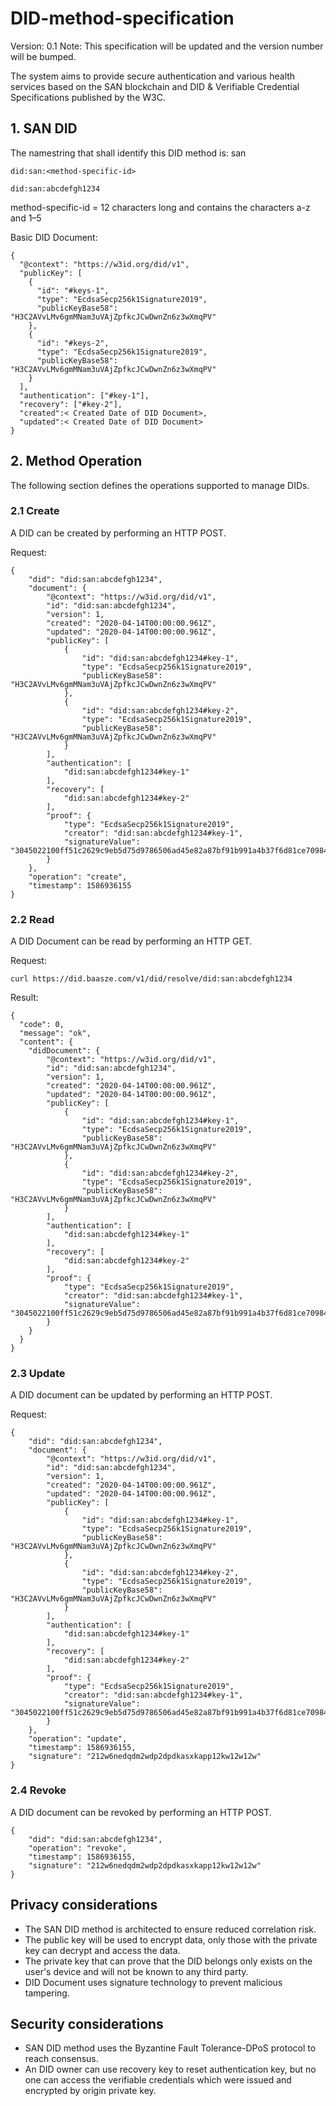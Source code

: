 # DID-method-specification

Version: 0.1
Note: This specification will be updated and the version number will be bumped.

The system aims to provide secure authentication and various health services based on the SAN blockchain and DID & Verifiable Credential Specifications published by the W3C.

## 1. SAN DID

The namestring that shall identify this DID method is: san

```
did:san:<method-specific-id>

did:san:abcdefgh1234
```

method-specific-id = 12 characters long and contains the characters a-z and 1–5

Basic DID Document:
```
{
  "@context": "https://w3id.org/did/v1",
  "publicKey": [
    {
      "id": "#keys-1",
      "type": "EcdsaSecp256k1Signature2019",
      "publicKeyBase58": "H3C2AVvLMv6gmMNam3uVAjZpfkcJCwDwnZn6z3wXmqPV"
    },
    {
      "id": "#keys-2",
      "type": "EcdsaSecp256k1Signature2019",
      "publicKeyBase58": "H3C2AVvLMv6gmMNam3uVAjZpfkcJCwDwnZn6z3wXmqPV"
    }
  ],
  "authentication": ["#key-1"],
  "recovery": ["#key-2"],
  "created":< Created Date of DID Document>,
  "updated":< Created Date of DID Document>
}
```

## 2. Method Operation

The following section defines the operations supported to manage DIDs.


### 2.1 Create

A DID can be created by performing an HTTP POST.

Request:

```
{
    "did": "did:san:abcdefgh1234",
    "document": {
        "@context": "https://w3id.org/did/v1",
        "id": "did:san:abcdefgh1234",
        "version": 1,
        "created": "2020-04-14T00:00:00.961Z",
        "updated": "2020-04-14T00:00:00.961Z",
        "publicKey": [
            {
                "id": "did:san:abcdefgh1234#key-1",
                "type": "EcdsaSecp256k1Signature2019",
                "publicKeyBase58": "H3C2AVvLMv6gmMNam3uVAjZpfkcJCwDwnZn6z3wXmqPV"
            },
            {
                "id": "did:san:abcdefgh1234#key-2",
                "type": "EcdsaSecp256k1Signature2019",
                "publicKeyBase58": "H3C2AVvLMv6gmMNam3uVAjZpfkcJCwDwnZn6z3wXmqPV"
            }
        ],
        "authentication": [
            "did:san:abcdefgh1234#key-1"
        ],
        "recovery": [
            "did:san:abcdefgh1234#key-2"
        ],
        "proof": {
            "type": "EcdsaSecp256k1Signature2019",
            "creator": "did:san:abcdefgh1234#key-1",
            "signatureValue": "3045022100ff51c2629c9eb5d75d9786506ad45e82a87bf91b991a4b37f6d81ce70984220302201f4aa4f609a7ff96de190db68a25603fc849f1098d3f506098dc79af826b4a67"
        }
    },
    "operation": "create",
    "timestamp": 1586936155
}
```

### 2.2 Read

A DID Document can be read by performing an HTTP GET.

Request:

```
curl https://did.baasze.com/v1/did/resolve/did:san:abcdefgh1234
```

Result:

```
{
  "code": 0,
  "message": "ok",
  "content": {
    "didDocument": {
        "@context": "https://w3id.org/did/v1",
        "id": "did:san:abcdefgh1234",
        "version": 1,
        "created": "2020-04-14T00:00:00.961Z",
        "updated": "2020-04-14T00:00:00.961Z",
        "publicKey": [
            {
                "id": "did:san:abcdefgh1234#key-1",
                "type": "EcdsaSecp256k1Signature2019",
                "publicKeyBase58": "H3C2AVvLMv6gmMNam3uVAjZpfkcJCwDwnZn6z3wXmqPV"
            },
            {
                "id": "did:san:abcdefgh1234#key-2",
                "type": "EcdsaSecp256k1Signature2019",
                "publicKeyBase58": "H3C2AVvLMv6gmMNam3uVAjZpfkcJCwDwnZn6z3wXmqPV"
            }
        ],
        "authentication": [
            "did:san:abcdefgh1234#key-1"
        ],
        "recovery": [
            "did:san:abcdefgh1234#key-2"
        ],
        "proof": {
            "type": "EcdsaSecp256k1Signature2019",
            "creator": "did:san:abcdefgh1234#key-1",
            "signatureValue": "3045022100ff51c2629c9eb5d75d9786506ad45e82a87bf91b991a4b37f6d81ce70984220302201f4aa4f609a7ff96de190db68a25603fc849f1098d3f506098dc79af826b4a67"
        }
    }
  }
}
```

### 2.3 Update

A DID document can be updated by performing an HTTP POST.

Request:

```
{
    "did": "did:san:abcdefgh1234",
    "document": {
        "@context": "https://w3id.org/did/v1",
        "id": "did:san:abcdefgh1234",
        "version": 1,
        "created": "2020-04-14T00:00:00.961Z",
        "updated": "2020-04-14T00:00:00.961Z",
        "publicKey": [
            {
                "id": "did:san:abcdefgh1234#key-1",
                "type": "EcdsaSecp256k1Signature2019",
                "publicKeyBase58": "H3C2AVvLMv6gmMNam3uVAjZpfkcJCwDwnZn6z3wXmqPV"
            },
            {
                "id": "did:san:abcdefgh1234#key-2",
                "type": "EcdsaSecp256k1Signature2019",
                "publicKeyBase58": "H3C2AVvLMv6gmMNam3uVAjZpfkcJCwDwnZn6z3wXmqPV"
            }
        ],
        "authentication": [
            "did:san:abcdefgh1234#key-1"
        ],
        "recovery": [
            "did:san:abcdefgh1234#key-2"
        ],
        "proof": {
            "type": "EcdsaSecp256k1Signature2019",
            "creator": "did:san:abcdefgh1234#key-1",
            "signatureValue": "3045022100ff51c2629c9eb5d75d9786506ad45e82a87bf91b991a4b37f6d81ce70984220302201f4aa4f609a7ff96de190db68a25603fc849f1098d3f506098dc79af826b4a67"
        }
    },
    "operation": "update",
    "timestamp": 1586936155,
    "signature": "212w6nedqdm2wdp2dpdkasxkapp12kw12w12w"
}
```

### 2.4 Revoke
A DID document can be revoked by performing an HTTP POST.

```
{
    "did": "did:san:abcdefgh1234",
    "operation": "revoke",
    "timestamp": 1586936155,
    "signature": "212w6nedqdm2wdp2dpdkasxkapp12kw12w12w"
}
```

## Privacy considerations

* The SAN DID method is architected to ensure reduced correlation risk.
* The public key will be used to encrypt data, only those with the private key can decrypt and access the data.
* The private key that can prove that the DID belongs only exists on the user's device and will not be known to any third party.
* DID Document uses signature technology to prevent malicious tampering.

## Security considerations

* SAN DID method uses the Byzantine Fault Tolerance-DPoS protocol to reach consensus.
* An DID owner can use recovery key to reset authentication key, but no one can access the verifiable credentials which were issued and encrypted by origin private key.
